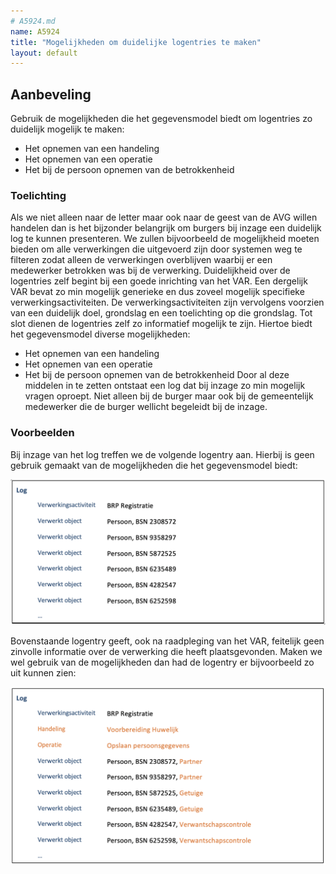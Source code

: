 ```yaml
---
# A5924.md
name: A5924
title: "Mogelijkheden om duidelijke logentries te maken"
layout: default
---
```


## Aanbeveling
Gebruik de mogelijkheden die het gegevensmodel biedt om logentries zo duidelijk mogelijk te maken:
-	Het opnemen van een handeling
-	Het opnemen van een operatie
-	Het bij de persoon opnemen van de betrokkenheid

### Toelichting
Als we niet alleen naar de letter maar ook naar de geest van de AVG willen handelen dan is het bijzonder belangrijk om burgers bij inzage een duidelijk log te kunnen presenteren.
We zullen bijvoorbeeld de mogelijkheid moeten bieden om alle verwerkingen die uitgevoerd zijn door systemen weg te filteren zodat alleen de verwerkingen overblijven waarbij er een medewerker betrokken was bij de verwerking.
Duidelijkheid over de logentries zelf begint bij een goede inrichting van het VAR. Een dergelijk VAR bevat zo min mogelijk generieke en dus zoveel mogelijk specifieke verwerkingsactiviteiten. De verwerkingsactiviteiten zijn vervolgens voorzien van een duidelijk doel, grondslag en een toelichting op die grondslag.
Tot slot dienen de logentries zelf zo informatief mogelijk te zijn. Hiertoe biedt het gegevensmodel diverse mogelijkheden:
-	Het opnemen van een handeling
-	Het opnemen van een operatie
-	Het bij de persoon opnemen van de betrokkenheid
Door al deze middelen in te zetten ontstaat een log dat bij inzage zo min mogelijk vragen oproept. Niet alleen bij de burger maar ook bij de gemeentelijk medewerker die de burger wellicht begeleidt bij de inzage.

### Voorbeelden
Bij inzage van het log treffen we de volgende logentry aan. Hierbij is geen gebruik gemaakt van de mogelijkheden die het gegevensmodel biedt:

![](./_assets/A5924_1.png)

Bovenstaande logentry geeft, ook na raadpleging van het VAR, feitelijk geen zinvolle informatie over de verwerking die heeft plaatsgevonden. Maken we wel gebruik van de mogelijkheden dan had de logentry er bijvoorbeeld zo uit kunnen zien:

![](./_assets/A5924_2.png)
